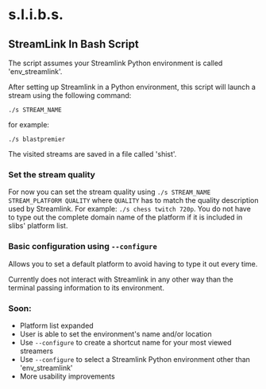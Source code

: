 # s.l.i.b.s.
## **S**tream**L**ink **I**n **B**ash **S**cript

The script assumes your Streamlink Python environment is called 'env_streamlink'.

After setting up Streamlink in a Python environment, this script will launch a stream using the following command:

`./s STREAM_NAME`

for example:

`./s blastpremier`

The visited streams are saved in a file called 'shist'.

### Set the stream quality

For now you can set the stream quality using `./s STREAM_NAME STREAM_PLATFORM QUALITY` where `QUALITY` has to match the quality description used by Streamlink. For example: `./s chess twitch 720p`. You do not have to type out the complete domain name of the platform if it is included in slibs' platform list. 

### Basic configuration using `--configure`

Allows you to set a default platform to avoid having to type it out every time.

Currently does not interact with Streamlink in any other way than the terminal passing information to its environment.

### Soon:

- Platform list expanded
- User is able to set the environment's name and/or location
- Use `--configure` to create a shortcut name for your most viewed streamers  
- Use `--configure` to select a Streamlink Python environment other than 'env_streamlink'
- More usability improvements

